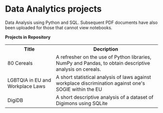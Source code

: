 # Data Analytics projects
Data Analysis using Python and SQL. Subsequent PDF documents have also been uploaded for those that cannot view notebooks.

**Projects in Repository**
<table>
  <tr>
    <th>Title</th>
    <th>Decription</th>
  </tr>
  <tr>
    <td>80 Cereals</td>
    <td>A refresher on the use of Python libraries, NumPy and Pandas, to obtain descriptive analysis on cereals.</td>
  </tr>
  <tr>
    <td>LGBTQIA in EU and Workplace Laws</td>
    <td>A short statistical analysis of laws against workplace discrimination against one's SOGIE within the EU</td>
  </tr>
  <tr>
    <td>DigiDB</td>
    <td>A short descriptive analysis of a dataset of Digimons using SQLite</td>
  </tr>
</table>
